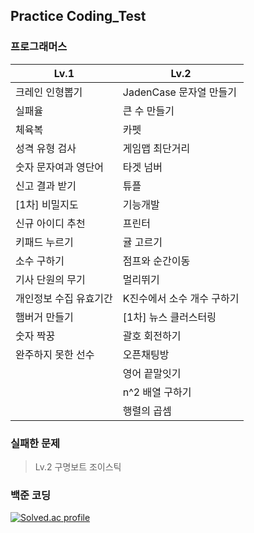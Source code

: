 ## Practice Coding_Test
  
### 프로그래머스

| **Lv.1**               | **Lv.2**                   |
| ---------------------- | -------------------------- |
| 크레인 인형뽑기        | JadenCase 문자열 만들기    |
| 실패율                 | 큰 수 만들기               |
| 체육복                 | 카펫                       |
| 성격 유형 검사         | 게임맵 최단거리            |
| 숫자 문자여과 영단어   | 타겟 넘버                  |
| 신고 결과 받기         | 튜플                       |
| [1차] 비밀지도         | 기능개발                   |
| 신규 아이디 추천       | 프린터                     |
| 키패드 누르기          | 귤 고르기                  |
| 소수 구하기            | 점프와 순간이동            |
| 기사 단원의 무기       | 멀리뛰기                   |
| 개인정보 수집 유효기간 | K진수에서 소수 개수 구하기 |
| 햄버거 만들기          | [1차] 뉴스 클러스터링      |
| 숫자 짝꿍              | 괄호 회전하기              |
| 완주하지 못한 선수     | 오픈채팅방                 |
|                        | 영어 끝말잇기              |
|                        | n^2 배열 구하기            |
|                        | 행렬의 곱셈                |


### 실패한 문제

> Lv.2 구명보트 조이스틱

  
### 백준 코딩

[![Solved.ac
profile](http://mazassumnida.wtf/api/v2/generate_badge?boj=eodrmfdl1004)](https://solved.ac/eodrmfdl1004)
